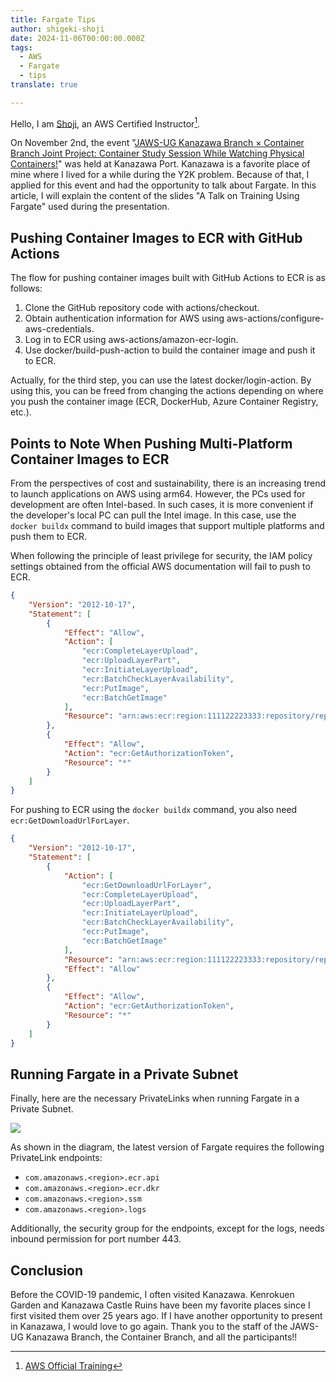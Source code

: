```yaml
---
title: Fargate Tips
author: shigeki-shoji
date: 2024-11-06T00:00:00.000Z
tags:
  - AWS
  - Fargate
  - tips
translate: true

---
```


Hello, I am [Shoji](https://github.com/edward-mamezou), an AWS Certified Instructor[^1].

On November 2nd, the event "[JAWS-UG Kanazawa Branch × Container Branch Joint Project: Container Study Session While Watching Physical Containers!](https://jawsug-kanazawa.connpass.com/event/325803/)" was held at Kanazawa Port. Kanazawa is a favorite place of mine where I lived for a while during the Y2K problem. Because of that, I applied for this event and had the opportunity to talk about Fargate. In this article, I will explain the content of the slides "A Talk on Training Using Fargate" used during the presentation.

## Pushing Container Images to ECR with GitHub Actions

The flow for pushing container images built with GitHub Actions to ECR is as follows:

1. Clone the GitHub repository code with actions/checkout.
2. Obtain authentication information for AWS using aws-actions/configure-aws-credentials.
3. Log in to ECR using aws-actions/amazon-ecr-login.
4. Use docker/build-push-action to build the container image and push it to ECR.

Actually, for the third step, you can use the latest docker/login-action. By using this, you can be freed from changing the actions depending on where you push the container image (ECR, DockerHub, Azure Container Registry, etc.).

## Points to Note When Pushing Multi-Platform Container Images to ECR

From the perspectives of cost and sustainability, there is an increasing trend to launch applications on AWS using arm64. However, the PCs used for development are often Intel-based. In such cases, it is more convenient if the developer's local PC can pull the Intel image. In this case, use the `docker buildx` command to build images that support multiple platforms and push them to ECR.

When following the principle of least privilege for security, the IAM policy settings obtained from the official AWS documentation will fail to push to ECR.

```json
{
    "Version": "2012-10-17",
    "Statement": [
        {
            "Effect": "Allow",
            "Action": [
                "ecr:CompleteLayerUpload",
                "ecr:UploadLayerPart",
                "ecr:InitiateLayerUpload",
                "ecr:BatchCheckLayerAvailability",
                "ecr:PutImage",
                "ecr:BatchGetImage"
            ],
            "Resource": "arn:aws:ecr:region:111122223333:repository/repository-name"
        },
        {
            "Effect": "Allow",
            "Action": "ecr:GetAuthorizationToken",
            "Resource": "*"
        }
    ]
}
```

For pushing to ECR using the `docker buildx` command, you also need `ecr:GetDownloadUrlForLayer`.

```json
{
    "Version": "2012-10-17",
    "Statement": [
        {
            "Action": [
                "ecr:GetDownloadUrlForLayer",
                "ecr:CompleteLayerUpload",
                "ecr:UploadLayerPart",
                "ecr:InitiateLayerUpload",
                "ecr:BatchCheckLayerAvailability",
                "ecr:PutImage",
                "ecr:BatchGetImage"
            ],
            "Resource": "arn:aws:ecr:region:111122223333:repository/repository-name",
            "Effect": "Allow"
        },
        {
            "Effect": "Allow",
            "Action": "ecr:GetAuthorizationToken",
            "Resource": "*"
        }
    ]
}
```

## Running Fargate in a Private Subnet

Finally, here are the necessary PrivateLinks when running Fargate in a Private Subnet.

![](/img/blogs/2024/20241102_fargate.png)

As shown in the diagram, the latest version of Fargate requires the following PrivateLink endpoints:

- `com.amazonaws.<region>.ecr.api`
- `com.amazonaws.<region>.ecr.dkr`
- `com.amazonaws.<region>.ssm`
- `com.amazonaws.<region>.logs`

Additionally, the security group for the endpoints, except for the logs, needs inbound permission for port number 443.

## Conclusion

Before the COVID-19 pandemic, I often visited Kanazawa. Kenrokuen Garden and Kanazawa Castle Ruins have been my favorite places since I first visited them over 25 years ago. If I have another opportunity to present in Kanazawa, I would love to go again. Thank you to the staff of the JAWS-UG Kanazawa Branch, the Container Branch, and all the participants!!

[^1]: [AWS Official Training](https://www.mamezou.com/services/hrd/aws_training)
